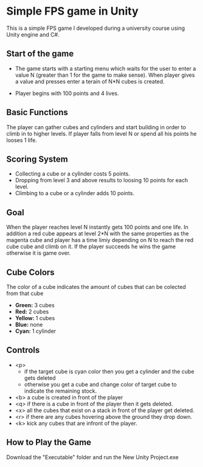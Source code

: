 # Simple FPS game in Unity 
This is a simple FPS game I developed during a university course using Unity engine and C#.


## Start of the game
- The game starts with a starting menu which waits for the user to enter a value N (greater than 1 for the game to make sense). When player gives a value and presses enter a terain of  N*N cubes is created.

- Player begins with 100 points and 4 lives.

## Basic Functions
The player can gather cubes and cylinders and start building in order to climb in to higher levels. If player falls from level N or spend all his points he looses 1 life.


## Scoring System
- Collecting a cube or a cylinder costs 5 points.
- Dropping from level 3 and above results to loosing 10 points for each level.
- Climbing to a cube or a cylinder adds 10 points. 

## Goal
When the player reaches level N instantly gets 100 points and one life. In addition a red cube appears at level 2*N with the same properties as the magenta cube and player has  a time limiy depending on N to reach the red cube cube and climb on it. If the player succeeds he wins the game otherwise it is game over.

## Cube Colors
The color of a cube indicates the amount of cubes that can be colected from that cube

- **Green:** 3 cubes
- **Red:** 2 cubes
- **Yellow:** 1 cubes
- **Blue:** none
- **Cyan:** 1 cylinder

## Controls
- \<p\> 
  - if the target cube is cyan color then you get a cylinder and the cube gets deleted
  - otherwise you get a cube and change color of target cube to indicate the remaining stock. 
- \<b\> a cube is created in front of the player
- \<q\> if there is a cube in front of the player then it gets deleted.
- \<x\> all the cubes that exist on a stack in front of the player get deleted.
- \<r\> if there are any cubes hovering above the ground they drop down.
- \<k\> kick any cubes that are infront of the player.

## How to Play the Game
Download the "Executable" folder and run the New Unity Project.exe
